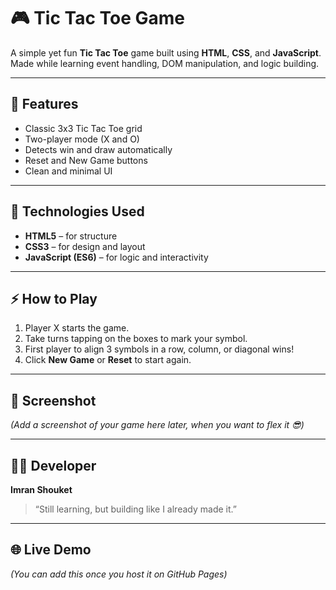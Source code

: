 # 🎮 Tic Tac Toe Game

A simple yet fun **Tic Tac Toe** game built using **HTML**, **CSS**, and **JavaScript**.  
Made while learning event handling, DOM manipulation, and logic building.  

---

## 🧠 Features
- Classic 3x3 Tic Tac Toe grid  
- Two-player mode (X and O)  
- Detects win and draw automatically  
- Reset and New Game buttons  
- Clean and minimal UI  

---

## 🧩 Technologies Used
- **HTML5** – for structure  
- **CSS3** – for design and layout  
- **JavaScript (ES6)** – for logic and interactivity  

---

## ⚡ How to Play
1. Player X starts the game.  
2. Take turns tapping on the boxes to mark your symbol.  
3. First player to align 3 symbols in a row, column, or diagonal wins!  
4. Click **New Game** or **Reset** to start again.

---

## 📸 Screenshot
_(Add a screenshot of your game here later, when you want to flex it 😎)_

---

## 🧑‍💻 Developer
**Imran Shouket**  
> “Still learning, but building like I already made it.”

---

## 🌐 Live Demo
*(You can add this once you host it on GitHub Pages)*
